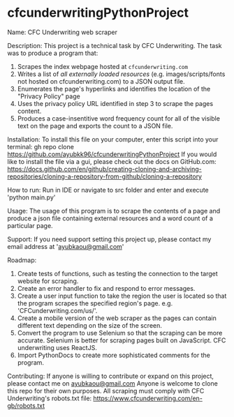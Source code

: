 # cfcunderwritingPythonProject
Name:
CFC Underwriting web scraper

Description:
This project is a technical task by CFC Underwriting.
The task was to produce a program that:
1. Scrapes the index webpage hosted at `cfcunderwriting.com`
2. Writes a list of *all externally loaded resources* (e.g. images/scripts/fonts not hosted
on cfcunderwriting.com) to a JSON output file.
3. Enumerates the page's hyperlinks and identifies the location of the "Privacy Policy"
page
4. Uses the privacy policy URL identified in step 3 to scrape the pages content.
5. Produces a case-insentitive word frequency count for all of the visible text on the page and exports the count to a JSON file.

Installation:
To install this file on your computer, enter this script into your terminal: gh repo clone https://github.com/ayubkk96/cfcunderwritingPythonProject
If you would like to install the file via a gui, please check out the docs on GitHub.com: https://docs.github.com/en/github/creating-cloning-and-archiving-repositories/cloning-a-repository-from-github/cloning-a-repository

How to run:
Run in IDE or navigate to src folder and enter and execute 'python main.py'

Usage:
The usage of this program is to scrape the contents of a page and produce a json file containing external resources and a word count of a particular page.

Support:
If you need support setting this project up, please contact my email address at 'ayubkaou@gmail.com'

Roadmap:
1. Create tests of functions, such as testing the connection to the target website for scraping.
2. Create an error handler to fix and respond to error messages.
3. Create a user input function to take the region the user is located so that the program scrapes the specified region's page. e.g. 'CFCunderwriting.com/us/'.
4. Create a mobile version of the web scraper as the pages can contain different text depending on the size of the screen.
5. Convert the program to use Selenium so that the scraping can be more accurate. Selenium is better for scraping pages built on JavaScript. CFC underwriting uses ReactJS.
6. Import PythonDocs to create more sophisticated comments for the program.

Contributing:
If anyone is willing to contribute or expand on this project, please contact me on ayubkaou@gmail.com
Anyone is welcome to clone this repo for their own purposes. All scraping must comply with CFC Underwriting's robots.txt file: https://www.cfcunderwriting.com/en-gb/robots.txt
